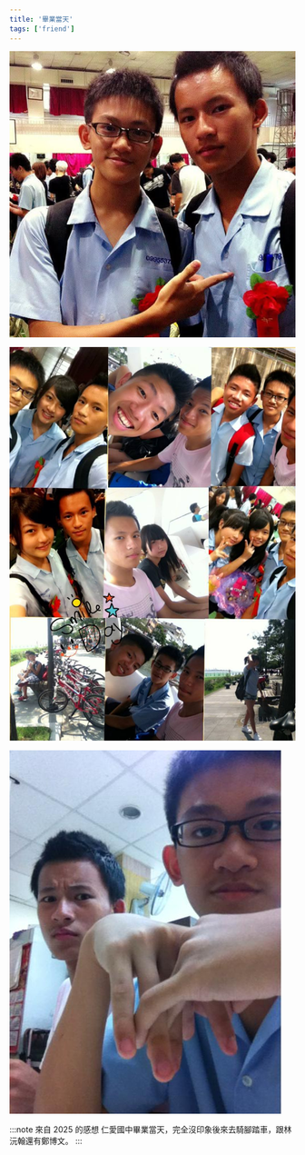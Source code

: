 ```yaml
---
title: '畢業當天'
tags: ['friend']
---
```

![img](./img_ig/201306/003.jpg)

![img](./img_ig/201306/004.jpg)

![img](./img_ig/201306/005.jpg)

:::note 來自 2025 的感想
仁愛國中畢業當天，完全沒印象後來去騎腳踏車，跟林沅翰還有鄭博文。
:::